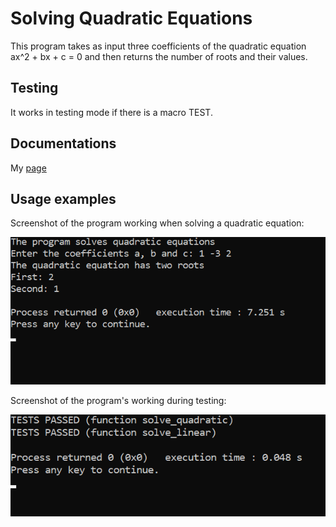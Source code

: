 # Solving Quadratic Equations
This program takes as input three coefficients of the quadratic equation ax^2 + bx + c = 0 and then returns the number of roots and their values.

## Testing
It works in testing mode if there is a macro TEST.

## Documentations
My [page](https://github.com/Nastya10/quadratic-equation/tree/main/html)

## Usage examples
Screenshot of the program working when solving a quadratic equation:

![Image result](https://github.com/Nastya10/quadratic-equation/blob/screenshots/result_quadratic.png)

Screenshot of the program's working during testing:

![Image test](https://github.com/Nastya10/quadratic-equation/blob/screenshots/test_quadratic.png)
